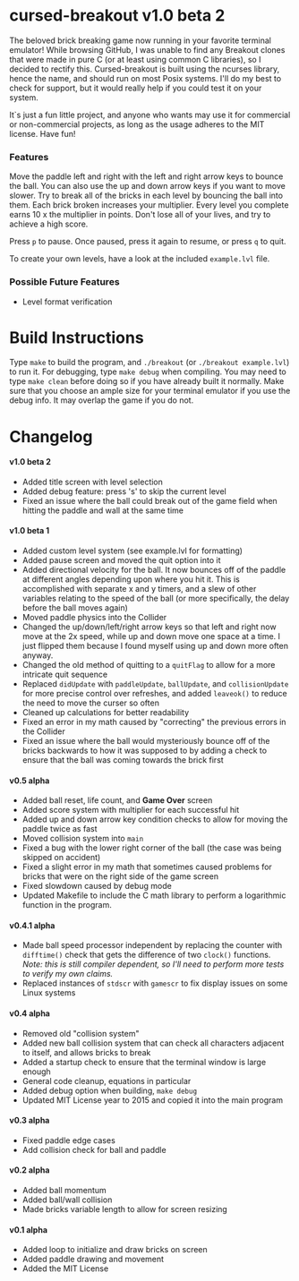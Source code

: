 # cursed-breakout v1.0 beta 2
The beloved brick breaking game now running in your favorite terminal emulator! While browsing GitHub, I was unable to find any Breakout clones that were made in pure C (or at least using common C libraries), so I decided to rectify this. Cursed-breakout is built using the ncurses library, hence the name, and should run on most Posix systems. I'll do my best to check for support, but it would really help if you could test it on your system.

It`s just a fun little project, and anyone who wants may use it for commercial or non-commercial projects, as long as the usage adheres to the MIT license. Have fun!

### Features
Move the paddle left and right with the left and right arrow keys to bounce the ball. You can also use the up and down arrow keys if you want to move slower. Try to break all of the bricks in each level by bouncing the ball into them. Each brick broken increases your multiplier. Every level you complete earns 10 x the multiplier in points. Don't lose all of your lives, and try to achieve a high score.

Press `p` to pause. Once paused, press it again to resume, or press `q` to quit.

To create your own levels, have a look at the included `example.lvl` file.

### Possible Future Features
- Level format verification

# Build Instructions
Type `make` to build the program, and `./breakout` (or `./breakout example.lvl`) to run it.
For debugging, type `make debug` when compiling. You may need to type `make clean` before doing so if you have already built it normally. Make sure that you choose an ample size for your terminal emulator if you use the debug info. It may overlap the game if you do not. 

# Changelog
#### v1.0 beta 2
- Added title screen with level selection
- Added debug feature: press 's' to skip the current level
- Fixed an issue where the ball could break out of the game field when hitting the paddle and wall at the same time

#### v1.0 beta 1
- Added custom level system (see example.lvl for formatting)
- Added pause screen and moved the quit option into it
- Added directional velocity for the ball. It now bounces off of the paddle at different angles depending upon where you hit it. This is accomplished with separate x and y timers, and a slew of other variables relating to the speed of the ball (or more specifically, the delay before the ball moves again)
- Moved paddle physics into the Collider
- Changed the up/down/left/right arrow keys so that left and right now move at the 2x speed, while up and down move one space at a time. I just flipped them because I found myself using up and down more often anyway.
- Changed the old method of quitting to a `quitFlag` to allow for a more intricate quit sequence
- Replaced `didUpdate` with `paddleUpdate`, `ballUpdate`, and `collisionUpdate` for more precise control over refreshes, and added `leaveok()` to reduce the need to move the curser so often
- Cleaned up calculations for better readability
- Fixed an error in my math caused by "correcting" the previous errors in the Collider
- Fixed an issue where the ball would mysteriously bounce off of the bricks backwards to how it was supposed to by adding a check to ensure that the ball was coming towards the brick first

#### v0.5 alpha
- Added ball reset, life count, and **Game Over** screen
- Added score system with multiplier for each successful hit
- Added up and down arrow key condition checks to allow for moving the paddle twice as fast
- Moved collision system into `main`
- Fixed a bug with the lower right corner of the ball (the case was being skipped on accident)
- Fixed a slight error in my math that sometimes caused problems for bricks that were on the right side of the game screen
- Fixed slowdown caused by debug mode
- Updated Makefile to include the C math library to perform a logarithmic function in the program.

#### v0.4.1 alpha
- Made ball speed processor independent by replacing the counter with `difftime()` check that gets the difference of two `clock()` functions. *Note: this is still compiler dependent, so I'll need to perform more tests to verify my own claims.*
- Replaced instances of `stdscr` with `gamescr` to fix display issues on some Linux systems

#### v0.4 alpha
- Removed old "collision system"
- Added new ball collision system that can check all characters adjacent to itself, and allows bricks to break
- Added a startup check to ensure that the terminal window is large enough
- General code cleanup, equations in particular
- Added debug option when building, `make debug`
- Updated MIT License year to 2015 and copied it into the main program

#### v0.3 alpha
- Fixed paddle edge cases
- Add collision check for ball and paddle

#### v0.2 alpha
- Added ball momentum
- Added ball/wall collision
- Made bricks variable length to allow for screen resizing

#### v0.1 alpha
- Added loop to initialize and draw bricks on screen
- Added paddle drawing and movement
- Added the MIT License